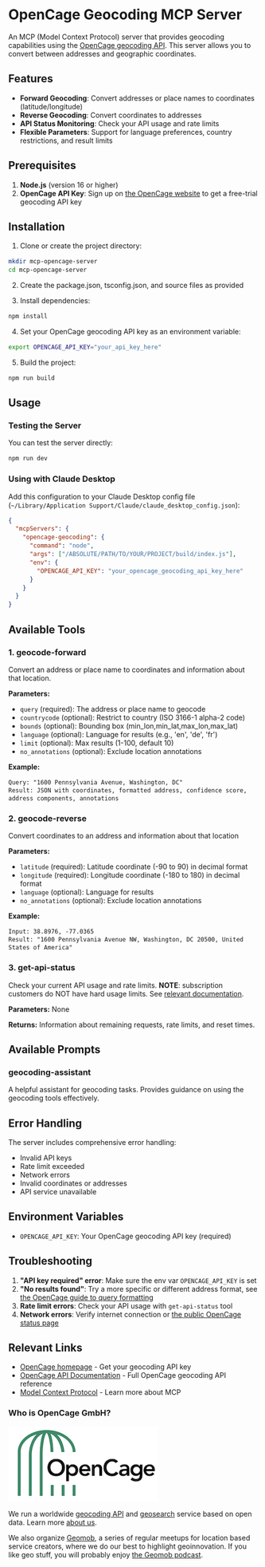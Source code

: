 # OpenCage Geocoding MCP Server

An MCP (Model Context Protocol) server that provides geocoding capabilities using the [OpenCage geocoding API](https://opencagedata.com/api).
This server allows you to convert between addresses and geographic coordinates.

## Features

- **Forward Geocoding**: Convert addresses or place names to coordinates (latitude/longitude)
- **Reverse Geocoding**: Convert coordinates to addresses
- **API Status Monitoring**: Check your API usage and rate limits
- **Flexible Parameters**: Support for language preferences, country restrictions, and result limits

## Prerequisites

1. **Node.js** (version 16 or higher)
2. **OpenCage API Key**: Sign up on [the OpenCage website](https://opencagedata.com/) to get a free-trial geocoding API key

## Installation

1. Clone or create the project directory:
```bash
mkdir mcp-opencage-server
cd mcp-opencage-server
```

2. Create the package.json, tsconfig.json, and source files as provided

3. Install dependencies:
```bash
npm install
```

4. Set your OpenCage geocoding API key as an environment variable:
```bash
export OPENCAGE_API_KEY="your_api_key_here"
```

5. Build the project:
```bash
npm run build
```

## Usage

### Testing the Server

You can test the server directly:
```bash
npm run dev
```

### Using with Claude Desktop

Add this configuration to your Claude Desktop config file (`~/Library/Application Support/Claude/claude_desktop_config.json`):

```json
{
  "mcpServers": {
    "opencage-geocoding": {
      "command": "node",
      "args": ["/ABSOLUTE/PATH/TO/YOUR/PROJECT/build/index.js"],
      "env": {
        "OPENCAGE_API_KEY": "your_opencage_geocoding_api_key_here"
      }
    }
  }
}
```

## Available Tools

### 1. geocode-forward
Convert an address or place name to coordinates and information about that location.

**Parameters:**
- `query` (required): The address or place name to geocode
- `countrycode` (optional): Restrict to country (ISO 3166-1 alpha-2 code)
- `bounds` (optional): Bounding box (min_lon,min_lat,max_lon,max_lat)
- `language` (optional): Language for results (e.g., 'en', 'de', 'fr')
- `limit` (optional): Max results (1-100, default 10)
- `no_annotations` (optional): Exclude location annotations

**Example:**
```
Query: "1600 Pennsylvania Avenue, Washington, DC"
Result: JSON with coordinates, formatted address, confidence score, address components, annotations
```

### 2. geocode-reverse
Convert coordinates to an address and information about that location

**Parameters:**
- `latitude` (required): Latitude coordinate (-90 to 90) in decimal format
- `longitude` (required): Longitude coordinate (-180 to 180) in decimal format
- `language` (optional): Language for results
- `no_annotations` (optional): Exclude location annotations

**Example:**
```
Input: 38.8976, -77.0365
Result: "1600 Pennsylvania Avenue NW, Washington, DC 20500, United States of America"
```

### 3. get-api-status
Check your current API usage and rate limits. 
**NOTE**: subscription customers do NOT have hard usage limits. See [relevant documentation](https://opencagedata.com/api#rate-limiting).

**Parameters:** None

**Returns:** Information about remaining requests, rate limits, and reset times.

## Available Prompts

### geocoding-assistant
A helpful assistant for geocoding tasks. Provides guidance on using the geocoding tools effectively.

## Error Handling

The server includes comprehensive error handling:
- Invalid API keys
- Rate limit exceeded
- Network errors
- Invalid coordinates or addresses
- API service unavailable

## Environment Variables

- `OPENCAGE_API_KEY`: Your OpenCage geocoding API key (required)

## Troubleshooting

1. **"API key required" error**: Make sure the env var `OPENCAGE_API_KEY` is set
2. **"No results found"**: Try a more specific or different address format, see [the OpenCage guide to query formatting](https://opencagedata.com/guides/how-to-format-your-geocoding-query)
3. **Rate limit errors**: Check your API usage with `get-api-status` tool
4. **Network errors**: Verify internet connection or [the public OpenCage status page](https://status.opencagedata.com/)

## Relevant Links

- [OpenCage homepage](https://opencagedata.com/) - Get your geocoding API key
- [OpenCage API Documentation](https://opencagedata.com/api) - Full OpenCage geocoding API reference
- [Model Context Protocol](https://modelcontextprotocol.io/) - Learn more about MCP

### Who is OpenCage GmbH?

<a href="https://opencagedata.com"><img src="opencage_logo_300_150.png"></a>

We run a worldwide [geocoding API](https://opencagedata.com/api) and [geosearch](https://opencagedata.com/geosearch) service based on open data. 
Learn more [about us](https://opencagedata.com/about). 

We also organize [Geomob](https://thegeomob.com), a series of regular meetups for location based service creators, where we do our best to highlight geoinnovation. If you like geo stuff, you will probably enjoy [the Geomob podcast](https://thegeomob.com/podcast/).

